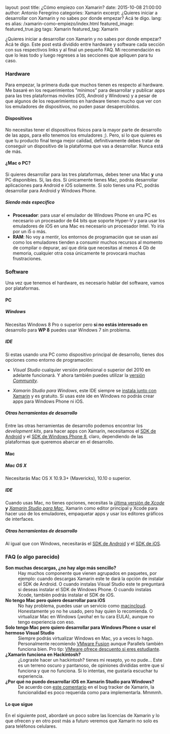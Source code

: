 layout: post
title: ¿Cómo empiezo con Xamarin?
date: 2015-10-08 21:00:00
author: Antonio Feregrino
categories: Xamarin
excerpt: ¿Quieres iniciar a desarrollar con Xamarin y no sabes por donde empezar? Acá te digo.
lang: es
alias: /xamarin-como-empiezo/index.html
featured_image: featured_true.jpg
tags: Xamarin
featured_tag: Xamarin

¿Quieres iniciar a desarrollar con Xamarin y no sabes por donde empezar? Acá te digo. Este post está dividido entre hardware y software cada sección con sus respectivos links y al final un pequeño FAQ. Mi recomendación es que lo leas todo y luego regreses a las secciones que apliquen para tu caso.

### Hardware  
Para empezar, la primera duda que muchos tienen es respecto al hardware. Me basaré en los requerimientos "mínimos" para desarrollar y publicar apps para las tres plataformas móviles (iOS, Android y Windows) y a pesar de que algunos de los requerimientos en hardware tienen mucho que ver con los emuladores de dispositivos, no puden pasar desapercibidos.  

#### Dispositivos
No necesitas tener el dispositivos físicos para la mayor parte de desarrollo de las apps, para ello tenemos los emuladores ;). Pero, si lo que quieres es que tu producto final tenga mejor calidad, definitivamente debes tratar de conseguir un dispositivo de la plataforma que vas a desarrollar. Nunca está de más.  

#### ¿Mac o PC?
Si quieres desarrollar para las tres plataformas, debes tener una Mac **y** una PC disponibles. Sí, las dos. Si únicamente tienes Mac, podrás desarrollar aplicaciones para Android e iOS solamente. Si solo tienes una PC, podrás desarrollar para Android y Windows Phone.  

##### Siendo más específico
 - **Procesador**: para usar el emulador de Windows Phone en una PC es necesario un procesador de 64 bits que soporte Hyper-V y para usar los emuladores de iOS en una Mac es necesario un procesador Intel. Yo iría por un i5 o más. 
 - **RAM**: No voy a mentir, los entornos de programación que se usan así como los emuladores tienden a consumir muchos recursos al momento de compilar o depurar, así que diría que necesitas al menos 4 Gb de memoria, cualquier otra cosa únicamente te provocará muchas frustraciones.  


### Software
Una vez que tenemos el hardware, es necesario hablar del software, vamos por plataformas.  

#### PC  

##### Windows
Necesitas Windows 8 Pro o superior pero **si no estás interesado en** desarrollo para **WP 8** puedes usar Windows 7 sin problema.  

##### IDE
Si estas usando una PC como dispositivo principal de desarrollo, tienes dos opciones como entorno de programación:  

- *Visual Studio* cualquier versión profesional o superior del 2010 en adelante funcionará. Y ahora también puedes utilizar la <a href="https://www.visualstudio.com/en-us/products/visual-studio-community-vs.aspx" target="_blank">versión <i>Community</i></a>.  

- *Xamarin Studio para Windows*, este IDE siempre se <a href="https://xamarin.com/download" target="_blank"> instala junto con Xamarin</a> y es gratuito. Si usas este ide en Windows no podrás crear apps para Windows Phone ni iOS.

##### Otras herramientas de desarrollo
Entre las otras herramientas de desarrollo podemos encontrar los  *development kits*, para hacer apps con Xamarin, necesitamos el <a href="https://developer.android.com/sdk/index.html#Other" target="_blank">SDK de Android</a> y el <a href="https://www.microsoft.com/es-mx/download/details.aspx?id=35471" target="_blank">SDK de Windows Phone 8</a>, claro, dependiendo de las plataformas que queremos abarcar en el desarrollo.  
  
#### Mac  

##### Mac OS X  
Necesitarás Mac OS X 10.9.3+ (Mavericks), 10.10 o superior. 

##### IDE
Cuando usas Mac, no tienes opciones, necesitas la <a href="https://developer.apple.com/xcode/download/" target="_blank">última versión de <i>Xcode</i></a> **y** <a href="https://xamarin.com/download" target="_blank"><i>Xamarin Studio para Mac</i></a>, Xamarin como editor principal y Xcode para hacer uso de los emuladores, empaquetar apps y usar los editores gráficos de interfaces.  

##### Otras herramientas de desarrollo  
Al igual que con Windows, necesitarás el  <a href="https://developer.android.com/sdk/index.html#Other" target="_blank">SDK de Android</a> y el <a href="https://developer.apple.com/ios/download/" target="_blank">SDK de iOS</a>.
  
### FAQ (o algo parecido)
<dl>

<dt><b>Son muchas descargas, ¿no hay algo más sencillo?</b><dt>
<dd>Hay muchos componente que vienen agrupados en paquetes, por ejemplo: cuando descargas Xamarin este te dará la opción de instalar el SDK de Android. O cuando instalas Visual Studio este te preguntará si deseas instalar el SDK de Windows Phone. O cuando instalas Xcode, también podrás instalar el SDK de iOS.</dd>

<dt><b>No tengo Mac pero quiero desarrollar para iOS</b><dt>
<dd>No hay problema, puedes usar un servicio como <a target="_blank" href="http://www.macincloud.com">macincloud</a>. Honestamente yo no he usado, pero hay quien lo recomienda. O virtualizar Mac en Windows (¡woha! en tu cara EULA), aunque no tengo experiencia con eso.</dd>

<dt><b>Solo tengo Mac pero quiero desarrollar para Windows Phone o usar el hermoso Visual Studio</b><dt>
<dd>Siempre podrás virtualizar Windows en Mac, yo a veces lo hago. Personalmente recomiendo <a href="http://store.vmware.com/store/vmware/en_US/DisplayProductDetailsPage/ThemeID.2485600/productID.323689100" target="_blank">VMware Fusion</a> aunque Parallels también funciona bien. Pro tip: <a href="http://store.vmware.com/store/vmware/html/pbPage.AcademicLandingPage" target="_blank">VMware ofrece descuento si eres estudiante</a>.</dd>

<dt><b>¿Xamarin funciona en Hackintosh?</b><dt>
<dd>¿Lograste hacer un hackintosh? tienes mi resepto, yo no pude... Este es un terreno oscuro y pantanoso, de opiniones divididas entre que sí funciona y que no funciona. Si lo intentas, me gustaría escuchar tu experiencia.</dd>

<dt><b>¿Por qué no puedo desarrollar iOS en Xamarin Studio para Windows?</b><dt>
<dd>De acuerdo con <a href="https://bugzilla.xamarin.com/show_bug.cgi?id=29405#c3" target="_blank">este comentario</a> en el bug tracker de Xamarin, la funcionalidad es poco requerida como para implementarla. Mmmmh.</dd>

</dl>    
  
<h4>Lo que sigue</h4>    
En el siguiente post, abordaré un poco sobre las licencias de Xamarin y lo que ofrecen y en otro post más a futuro veremos que Xamarin no solo es para teléfonos celulares.
